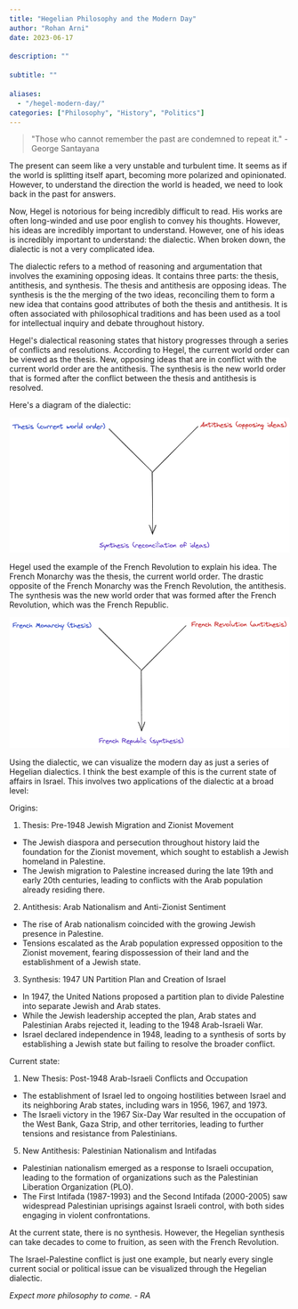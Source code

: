 ```yaml
---
title: "Hegelian Philosophy and the Modern Day"
author: "Rohan Arni"
date: 2023-06-17

description: ""

subtitle: ""

aliases:
  - "/hegel-modern-day/"
categories: ["Philosophy", "History", "Politics"]
---
```


>"Those who cannot remember the past are condemned to repeat it." - George Santayana

The present can seem like a very unstable and turbulent time. It seems as if the world is splitting itself apart, becoming more polarized and opinionated. However, to understand the direction the world is headed, we need to look back in the past for answers. 

Now, Hegel is notorious for being incredibly difficult to read. His works are often long-winded and use poor english to convey his thoughts. However, his ideas are incredibly important to understand. However, one of his ideas is incredibly important to understand: the dialectic. When broken down, the dialectic is not a very complicated idea.

The dialectic refers to a method of reasoning and argumentation that involves the examining opposing ideas. It contains three parts: the thesis, antithesis, and synthesis. The thesis and antithesis are opposing ideas. The synthesis is the the merging of the two ideas, reconciling them to form a new idea that contains good attributes of both the thesis and antithesis. It is often associated with philosophical traditions and has been used as a tool for intellectual inquiry and debate throughout history.

Hegel's dialectical reasoning states that history progresses through a series of conflicts and resolutions. According to Hegel, the current world order can be viewed as the thesis. New, opposing ideas that are in conflict with the current world order are the antithesis. The synthesis is the new world order that is formed after the conflict between the thesis and antithesis is resolved.

Here's a diagram of the dialectic:

![1](images/dialectic1.excalidraw.png)

Hegel used the example of the French Revolution to explain his idea. The French Monarchy was the thesis, the current world order. The drastic opposite of the French Monarchy was the French Revolution, the antithesis. The synthesis was the new world order that was formed after the French Revolution, which was the French Republic.

![2](images/dialectic2.excalidraw.png)

Using the dialectic, we can visualize the modern day as just a series of Hegelian dialectics. I think the best example of this is the current state of affairs in Israel. This involves two applications of the dialectic at a broad level:

Origins:

1. Thesis: Pre-1948 Jewish Migration and Zionist Movement
- The Jewish diaspora and persecution throughout history laid the foundation for the Zionist movement, which sought to establish a Jewish homeland in Palestine.
- The Jewish migration to Palestine increased during the late 19th and early 20th centuries, leading to conflicts with the Arab population already residing there.

2. Antithesis: Arab Nationalism and Anti-Zionist Sentiment

- The rise of Arab nationalism coincided with the growing Jewish presence in Palestine.
- Tensions escalated as the Arab population expressed opposition to the Zionist movement, fearing dispossession of their land and the establishment of a Jewish state.

3. Synthesis: 1947 UN Partition Plan and Creation of Israel

- In 1947, the United Nations proposed a partition plan to divide Palestine into separate Jewish and Arab states.
- While the Jewish leadership accepted the plan, Arab states and Palestinian Arabs rejected it, leading to the 1948 Arab-Israeli War.
- Israel declared independence in 1948, leading to a synthesis of sorts by establishing a Jewish state but failing to resolve the broader conflict.

Current state:

1. New Thesis: Post-1948 Arab-Israeli Conflicts and Occupation

- The establishment of Israel led to ongoing hostilities between Israel and its neighboring Arab states, including wars in 1956, 1967, and 1973.
- The Israeli victory in the 1967 Six-Day War resulted in the occupation of the West Bank, Gaza Strip, and other territories, leading to further tensions and resistance from Palestinians.

5. New Antithesis: Palestinian Nationalism and Intifadas

- Palestinian nationalism emerged as a response to Israeli occupation, leading to the formation of organizations such as the Palestinian Liberation Organization (PLO).
- The First Intifada (1987-1993) and the Second Intifada (2000-2005) saw widespread Palestinian uprisings against Israeli control, with both sides engaging in violent confrontations.

At the current state, there is no synthesis. However, the Hegelian synthesis can take decades to come to fruition, as seen with the French Revolution. 

The Israel-Palestine conflict is just one example, but nearly every single current social or political issue can be visualized through the Hegelian dialectic. 

*Expect more philosophy to come. - RA*